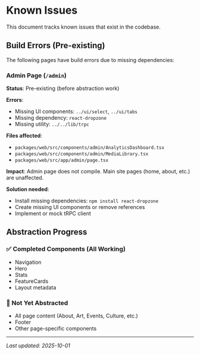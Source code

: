 # Known Issues

This document tracks known issues that exist in the codebase.

## Build Errors (Pre-existing)

The following pages have build errors due to missing dependencies:

### Admin Page (`/admin`)
**Status**: Pre-existing (before abstraction work)

**Errors**:
- Missing UI components: `../ui/select`, `../ui/tabs`
- Missing dependency: `react-dropzone`
- Missing utility: `../../lib/trpc`

**Files affected**:
- `packages/web/src/components/admin/AnalyticsDashboard.tsx`
- `packages/web/src/components/admin/MediaLibrary.tsx`
- `packages/web/src/app/admin/page.tsx`

**Impact**: Admin page does not compile. Main site pages (home, about, etc.) are unaffected.

**Solution needed**:
- Install missing dependencies: `npm install react-dropzone`
- Create missing UI components or remove references
- Implement or mock tRPC client

## Abstraction Progress

### ✅ Completed Components (All Working)
- Navigation
- Hero
- Stats
- FeatureCards
- Layout metadata

### 🔄 Not Yet Abstracted
- All page content (About, Art, Events, Culture, etc.)
- Footer
- Other page-specific components

---
*Last updated: 2025-10-01*
